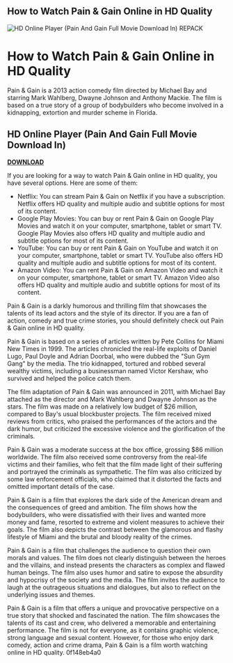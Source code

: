 ## How to Watch Pain & Gain Online in HD Quality

 
![HD Online Player (Pain And Gain Full Movie Download In) REPACK](https://encrypted-tbn2.gstatic.com/images?q=tbn:ANd9GcRVWHXzv4Aa5CMMCCnM5CeHdLsGWglu-agSU4xaTcuuhJBjaq3lgE9yMcQ)

 
# How to Watch Pain & Gain Online in HD Quality
 
Pain & Gain is a 2013 action comedy film directed by Michael Bay and starring Mark Wahlberg, Dwayne Johnson and Anthony Mackie. The film is based on a true story of a group of bodybuilders who become involved in a kidnapping, extortion and murder scheme in Florida.
 
## HD Online Player (Pain And Gain Full Movie Download In)


[**DOWNLOAD**](https://www.google.com/url?q=https%3A%2F%2Furloso.com%2F2tLmkR&sa=D&sntz=1&usg=AOvVaw3fbDkJpAWmOh7d5b-12Tl7)

 
If you are looking for a way to watch Pain & Gain online in HD quality, you have several options. Here are some of them:
 
- Netflix: You can stream Pain & Gain on Netflix if you have a subscription. Netflix offers HD quality and multiple audio and subtitle options for most of its content.
- Google Play Movies: You can buy or rent Pain & Gain on Google Play Movies and watch it on your computer, smartphone, tablet or smart TV. Google Play Movies also offers HD quality and multiple audio and subtitle options for most of its content.
- YouTube: You can buy or rent Pain & Gain on YouTube and watch it on your computer, smartphone, tablet or smart TV. YouTube also offers HD quality and multiple audio and subtitle options for most of its content.
- Amazon Video: You can rent Pain & Gain on Amazon Video and watch it on your computer, smartphone, tablet or smart TV. Amazon Video also offers HD quality and multiple audio and subtitle options for most of its content.

Pain & Gain is a darkly humorous and thrilling film that showcases the talents of its lead actors and the style of its director. If you are a fan of action, comedy and true crime stories, you should definitely check out Pain & Gain online in HD quality.
  
Pain & Gain is based on a series of articles written by Pete Collins for Miami New Times in 1999. The articles chronicled the real-life exploits of Daniel Lugo, Paul Doyle and Adrian Doorbal, who were dubbed the "Sun Gym Gang" by the media. The trio kidnapped, tortured and robbed several wealthy victims, including a businessman named Victor Kershaw, who survived and helped the police catch them.
 
The film adaptation of Pain & Gain was announced in 2011, with Michael Bay attached as the director and Mark Wahlberg and Dwayne Johnson as the stars. The film was made on a relatively low budget of $26 million, compared to Bay's usual blockbuster projects. The film received mixed reviews from critics, who praised the performances of the actors and the dark humor, but criticized the excessive violence and the glorification of the criminals.
 
Pain & Gain was a moderate success at the box office, grossing $86 million worldwide. The film also received some controversy from the real-life victims and their families, who felt that the film made light of their suffering and portrayed the criminals as sympathetic. The film was also criticized by some law enforcement officials, who claimed that it distorted the facts and omitted important details of the case.
  
Pain & Gain is a film that explores the dark side of the American dream and the consequences of greed and ambition. The film shows how the bodybuilders, who were dissatisfied with their lives and wanted more money and fame, resorted to extreme and violent measures to achieve their goals. The film also depicts the contrast between the glamorous and flashy lifestyle of Miami and the brutal and bloody reality of the crimes.
 
Pain & Gain is a film that challenges the audience to question their own morals and values. The film does not clearly distinguish between the heroes and the villains, and instead presents the characters as complex and flawed human beings. The film also uses humor and satire to expose the absurdity and hypocrisy of the society and the media. The film invites the audience to laugh at the outrageous situations and dialogues, but also to reflect on the underlying issues and themes.
 
Pain & Gain is a film that offers a unique and provocative perspective on a true story that shocked and fascinated the nation. The film showcases the talents of its cast and crew, who delivered a memorable and entertaining performance. The film is not for everyone, as it contains graphic violence, strong language and sexual content. However, for those who enjoy dark comedy, action and crime drama, Pain & Gain is a film worth watching online in HD quality.
 0f148eb4a0
